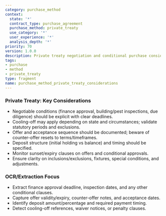 ```yaml
---
category: purchase_method
context:
  state: '*'
  contract_type: purchase_agreement
  purchase_method: private_treaty
  use_category: '*'
  user_experience: '*'
  analysis_depth: '*'
priority: 70
version: 1.0.0
description: Private treaty negotiation and conditional purchase considerations
tags:
- purchase
- method
- private_treaty
type: fragment
name: purchase_method_private_treaty_considerations
---
```


### Private Treaty: Key Considerations
- Negotiable conditions (finance approval, building/pest inspections, due diligence) should be explicit with clear deadlines.
- Cooling-off may apply depending on state and circumstances; validate statutory periods and exclusions.
- Offer and acceptance sequence should be documented; beware of counter-offer resets to terms/timeframes.
- Deposit structure (initial holding vs balance) and timing should be specified.
- Monitor sunset/expiry clauses on offers and conditional approvals.
- Ensure clarity on inclusions/exclusions, fixtures, special conditions, and adjustments.

### OCR/Extraction Focus
- Extract finance approval deadline, inspection dates, and any other conditional clauses.
- Capture offer validity/expiry, counter-offer notes, and acceptance dates.
- Identify deposit amount/percentage and required payment timing.
- Detect cooling-off references, waiver notices, or penalty clauses.

